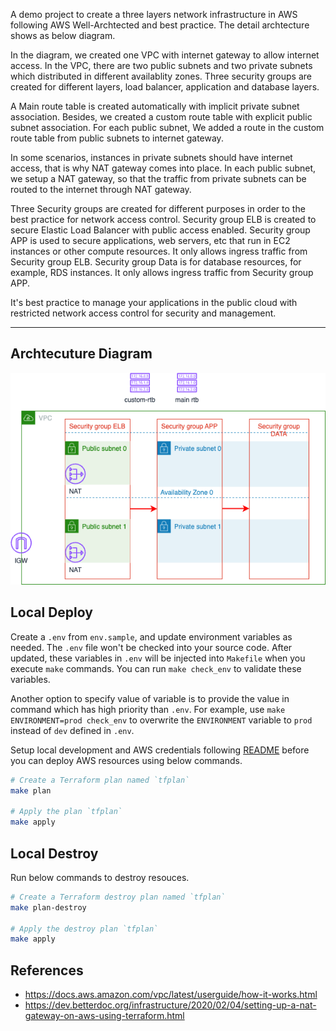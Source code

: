 A demo project to create a three layers network infrastructure in AWS following AWS Well-Archtected and best practice. The detail archtecture shows as below diagram. 

In the diagram, we created one VPC with internet gateway to allow internet access. In the VPC, there are two public subnets and two private subnets which distributed in different availablity zones. Three security groups are created for different layers, load balancer, application and database layers. 

A Main route table is created automatically with implicit private subnet association. Besides, we created a custom route table with explicit public subnet association. For each public subnet, We added a route in the custom route table from public subnets to internet gateway.

In some scenarios, instances in private subnets should have internet access, that is why NAT gateway comes into place. In each public subnet, we setup a NAT gateway, so that the traffic from private subnets can be routed to the internet through NAT gateway.

Three Security groups are created for different purposes in order to the best practice for network access control. Security group ELB is created to secure Elastic Load Balancer with public access enabled. Security group APP is used to secure applications, web servers, etc that run in EC2 instances or other compute resources. It only allows ingress traffic from Security group ELB. Security group Data is for database resources, for example, RDS instances. It only allows ingress traffic from Security group APP.

It's best practice to manage your applications in the public cloud with restricted network access control for security and management.
___

## Archtecuture Diagram

![Archtecuture Diagram](arch-diagram.png)

## Local Deploy
Create a `.env` from `env.sample`, and update environment variables as needed. The `.env` file won't be checked into your source code. After updated, these variables in `.env` will be injected into `Makefile` when you execute `make` commands. You can run `make check_env` to validate these variables. 

Another option to specify value of variable is to provide the value in command which has high priority than `.env`. For example, use `make ENVIRONMENT=prod check_env` to overwrite the `ENVIRONMENT` variable to `prod` instead of `dev` defined in `.env`.

Setup local development and AWS credentials following [README](../README.md) before you can deploy AWS resources using below commands.

```bash
# Create a Terraform plan named `tfplan`
make plan

# Apply the plan `tfplan`
make apply
```

## Local Destroy
Run below commands to destroy resouces.

```bash
# Create a Terraform destroy plan named `tfplan`
make plan-destroy

# Apply the destroy plan `tfplan`
make apply
```

## References
- https://docs.aws.amazon.com/vpc/latest/userguide/how-it-works.html
- https://dev.betterdoc.org/infrastructure/2020/02/04/setting-up-a-nat-gateway-on-aws-using-terraform.html